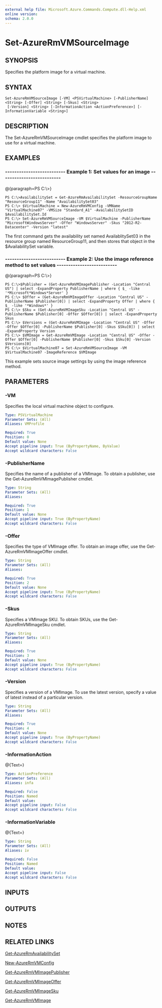 ```yaml
---
external help file: Microsoft.Azure.Commands.Compute.dll-Help.xml
online version: 
schema: 2.0.0
---
```


# Set-AzureRmVMSourceImage
## SYNOPSIS
Specifies the platform image for a virtual machine.

## SYNTAX

```
Set-AzureRmVMSourceImage [-VM] <PSVirtualMachine> [-PublisherName] <String> [-Offer] <String> [-Skus] <String>
 [-Version] <String> [-InformationAction <ActionPreference>] [-InformationVariable <String>]
```

## DESCRIPTION
The Set-AzureRmVMSourceImage cmdlet specifies the platform image to use for a virtual machine.

## EXAMPLES

### --------------------------  Example 1: Set values for an image  --------------------------
@{paragraph=PS C:\\\>}

```
PS C:\>AvailabilitySet = Get-AzureRmAvailabilitySet -ResourceGroupName "ResourceGroup11" -Name "AvailabilitySet03"
PS C:\> $VirtualMachine = New-AzureRmVMConfig -VMName "VirtualMachine07" -VMSize "Standard_A1" -AvailabilitySetID $AvailabilitySet.Id 
PS C:\> Set-AzureRmVMSourceImage -VM $VirtualMachine -PublisherName "MicrosoftWindowsServer" -Offer "WindowsServer" -Skus "2012-R2-Datacenter" -Version "latest"
```

The first command gets the availability set named AvailablitySet03 in the resource group named ResourceGroup11, and then stores that object in the $AvailabilitySet variable.

### --------------------------  Example 2: Use the image reference method to set values  --------------------------
@{paragraph=PS C:\\\>}

```
PS C:\>$Publisher = (Get-AzureRmVMImagePublisher -Location "Central US") | select -ExpandProperty PublisherName | where { $_ -like '*Microsoft*Windows*Server' }
PS C:\> $Offer = (Get-AzureRmVMImageOffer -Location "Central US" -PublisherName $Publisher[0]) | select -ExpandProperty Offer | where { $_ -like '*Windows*' } 
PS C:\> $Sku = (Get-AzureRmVMImageSku -Location "Central US" -PublisherName $Publisher[0] -Offer $Offer[0]) | select -ExpandProperty Skus
PS C:\> $Versions = (Get-AzureRmVMImage -Location "Central US" -Offer -Offer $Offer[0] -PublisherName $Publisher[0] -Skus $Sku[0]) | select -ExpandProperty Version
PS C:\> $VMImage = Get-AzureRmVMImage -Location "Central US" -Offer -Offer $Offer[0] -PublisherName $Publisher[0] -Skus $Sku[0] -Version $Versions[0]
PS C:\> $VirtualMachine07 = Set-AzureRmVMSourceImage -VM $VirtualMachine07 -ImageReference $VMImage
```

This example sets source image settings by using the image reference method.

## PARAMETERS

### -VM
Specifies the local virtual machine object to configure.

```yaml
Type: PSVirtualMachine
Parameter Sets: (All)
Aliases: VMProfile

Required: True
Position: 0
Default value: None
Accept pipeline input: True (ByPropertyName, ByValue)
Accept wildcard characters: False
```

### -PublisherName
Specifies the name of a publisher of a VMImage.
To obtain a publisher, use the Get-AzureRmVMImagePublisher cmdlet.

```yaml
Type: String
Parameter Sets: (All)
Aliases: 

Required: True
Position: 1
Default value: None
Accept pipeline input: True (ByPropertyName)
Accept wildcard characters: False
```

### -Offer
Specifies the type of VMImage offer.
To obtain an image offer, use the Get-AzureRmVMImageOffer cmdlet.

```yaml
Type: String
Parameter Sets: (All)
Aliases: 

Required: True
Position: 2
Default value: None
Accept pipeline input: True (ByPropertyName)
Accept wildcard characters: False
```

### -Skus
Specifies a VMImage SKU.
To obtain SKUs, use the Get-AzureRmVMImageSku cmdlet.

```yaml
Type: String
Parameter Sets: (All)
Aliases: 

Required: True
Position: 3
Default value: None
Accept pipeline input: True (ByPropertyName)
Accept wildcard characters: False
```

### -Version
Specifies a version of a VMImage.
To use the latest version, specify a value of latest instead of a particular version.

```yaml
Type: String
Parameter Sets: (All)
Aliases: 

Required: True
Position: 4
Default value: None
Accept pipeline input: True (ByPropertyName)
Accept wildcard characters: False
```

### -InformationAction
@{Text=}

```yaml
Type: ActionPreference
Parameter Sets: (All)
Aliases: infa

Required: False
Position: Named
Default value: 
Accept pipeline input: False
Accept wildcard characters: False
```

### -InformationVariable
@{Text=}

```yaml
Type: String
Parameter Sets: (All)
Aliases: iv

Required: False
Position: Named
Default value: 
Accept pipeline input: False
Accept wildcard characters: False
```

## INPUTS

## OUTPUTS

## NOTES

## RELATED LINKS

[Get-AzureRmAvailabilitySet]()

[New-AzureRmVMConfig]()

[Get-AzureRmVMImagePublisher]()

[Get-AzureRmVMImageOffer]()

[Get-AzureRmVMImageSku]()

[Get-AzureRmVMImage]()

